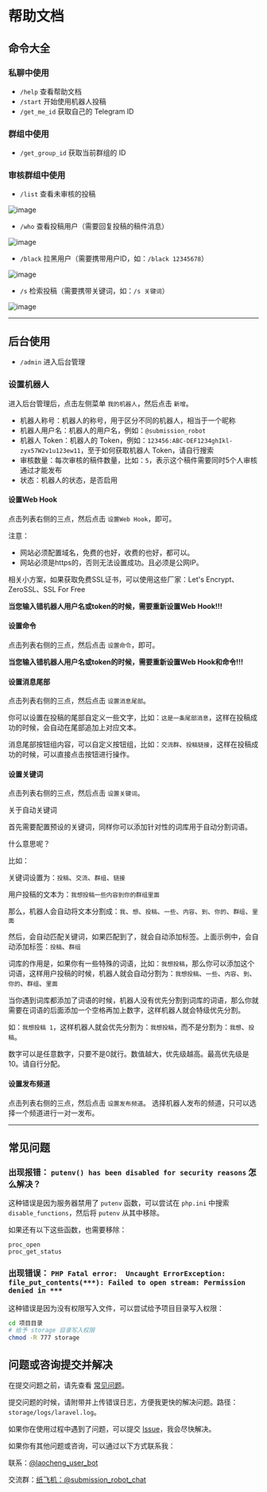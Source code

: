 # 帮助文档

## 命令大全

### 私聊中使用

- `/help` 查看帮助文档
- `/start` 开始使用机器人投稿
- `/get_me_id` 获取自己的 Telegram ID

### 群组中使用

- `/get_group_id` 获取当前群组的 ID

### 审核群组中使用

- `/list` 查看未审核的投稿

![image](https://github.com/taotecode/submission_robot/blob/master/docs/images/list.jpg)

- `/who` 查看投稿用户（需要回复投稿的稿件消息）

![image](https://github.com/taotecode/submission_robot/blob/master/docs/images/who.jpg)

- `/black` 拉黑用户（需要携带用户ID，如：`/black 12345678`）

![image](https://github.com/taotecode/submission_robot/blob/master/docs/images/black.jpg)

- `/s` 检索投稿（需要携带关键词，如：`/s 关键词`）

![image](https://github.com/taotecode/submission_robot/blob/master/docs/images/s.jpg)

***

## 后台使用

- `/admin` 进入后台管理

### 设置机器人

进入后台管理后，点击左侧菜单 `我的机器人`，然后点击 `新增`。

- 机器人称号：机器人的称号，用于区分不同的机器人，相当于一个昵称
- 机器人用户名：机器人的用户名，例如：`@submission_robot`
- 机器人 Token：机器人的 Token，例如：`123456:ABC-DEF1234ghIkl-zyx57W2v1u123ew11`，至于如何获取机器人 Token，请自行搜索
- 审核数量：每次审核的稿件数量，比如：`5`，表示这个稿件需要同时5个人审核通过才能发布
- 状态：机器人的状态，是否启用



#### 设置Web Hook
点击列表右侧的三点，然后点击 `设置Web Hook`，即可。

注意：
- 网站必须配置域名，免费的也好，收费的也好，都可以。
- 网站必须是https的，否则无法设置成功。且必须是公网IP。

相关小方案，如果获取免费SSL证书，可以使用这些厂家：Let's Encrypt、ZeroSSL、SSL For Free

**当您输入错机器人用户名或token的时候，需要重新设置Web Hook!!!**

#### 设置命令

点击列表右侧的三点，然后点击 `设置命令`，即可。

**当您输入错机器人用户名或token的时候，需要重新设置Web Hook和命令!!!**

#### 设置消息尾部

点击列表右侧的三点，然后点击 `设置消息尾部`。

你可以设置在投稿的尾部自定义一些文字，比如：`这是一条尾部消息`，这样在投稿成功的时候，会自动在尾部追加上对应文本。

消息尾部按钮组内容，可以自定义按钮组，比如：`交流群`、`投稿链接`，这样在投稿成功的时候，可以直接点击按钮进行操作。

#### 设置关键词

点击列表右侧的三点，然后点击 `设置关键词`。

关于自动关键词

首先需要配置预设的关键词，同样你可以添加针对性的词库用于自动分割词语。

什么意思呢？

比如：

关键词设置为：`投稿`、`交流`、`群组`、`链接`

用户投稿的文本为：`我想投稿一些内容到你的群组里面`

那么，机器人会自动将文本分割成：`我`、`想`、`投稿`、`一些`、`内容`、`到`、`你的`、`群组`、`里面`

然后，会自动匹配关键词，如果匹配到了，就会自动添加标签。上面示例中，会自动添加标签：`投稿`、`群组`

词库的作用是，如果你有一些特殊的词语，比如：`我想投稿`，那么你可以添加这个词语，这样用户投稿的时候，机器人就会自动分割为：`我想投稿`、`一些`、`内容`、`到`、`你的`、`群组`、`里面`

当你遇到词库都添加了词语的时候，机器人没有优先分割到词库的词语，那么你就需要在词语的后面添加一个空格再加上数字，这样机器人就会特级优先分割。

如：`我想投稿 1`，这样机器人就会优先分割为：`我想投稿`，而不是分割为：`我想`、`投稿`。

数字可以是任意数字，只要不是0就行。数值越大，优先级越高。最高优先级是10。请自行分配。

#### 设置发布频道

点击列表右侧的三点，然后点击 `设置发布频道`。
选择机器人发布的频道，只可以选择一个频道进行一对一发布。

***

## 常见问题

### 出现报错： `putenv() has been disabled for security reasons` 怎么解决？
这种错误是因为服务器禁用了 `putenv` 函数，可以尝试在 `php.ini` 中搜索 `disable_functions`，然后将 `putenv` 从其中移除。

如果还有以下这些函数，也需要移除：
```
proc_open
proc_get_status
```

### 出现错误： `PHP Fatal error:  Uncaught ErrorException: file_put_contents(***): Failed to open stream: Permission denied in ***`

这种错误是因为没有权限写入文件，可以尝试给予项目目录写入权限：
```bash
cd 项目目录
# 给予 storage 目录写入权限
chmod -R 777 storage
```

## 问题或咨询提交并解决

在提交问题之前，请先查看 [常见问题](#常见问题)。

提交问题的时候，请附带并上传错误日志，方便我更快的解决问题。路径：`storage/logs/laravel.log`。

如果你在使用过程中遇到了问题，可以提交 [Issue](https://github.com/taotecode/submission_robot/issues)，我会尽快解决。

如果你有其他问题或咨询，可以通过以下方式联系我：

联系：[@laocheng_user_bot](https://t.me/laocheng_user_bot)

交流群：[纸飞机：@submission_robot_chat](https://t.me/submission_robot_chat)
